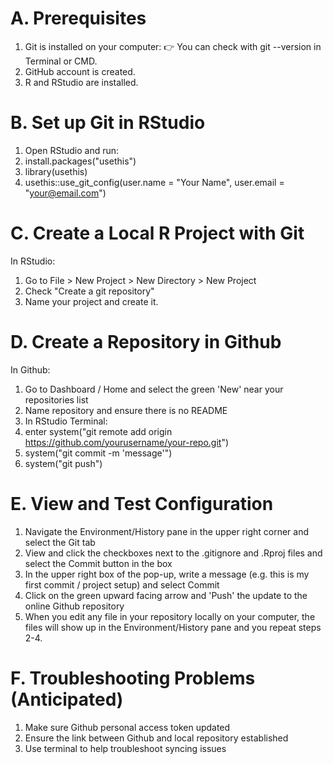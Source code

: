 # A. Prerequisites
1.  Git is installed on your computer:
  👉 You can check with git --version in Terminal or CMD.
2. GitHub account is created.
3. R and RStudio are installed.

# B. Set up Git in RStudio
1. Open RStudio and run:
2. install.packages("usethis")
3. library(usethis)
4. usethis::use_git_config(user.name = "Your Name", user.email = "your@email.com")

# C. Create a Local R Project with Git
In RStudio:
1. Go to File > New Project > New Directory > New Project
2. Check "Create a git repository"
3. Name your project and create it.

# D. Create a Repository in Github
In Github:
1. Go to Dashboard / Home and select the green 'New' near your repositories list
2. Name repository and ensure there is no README
3. In RStudio Terminal:
4. enter system("git remote add origin https://github.com/yourusername/your-repo.git")
5. system("git commit -m 'message'")
6. system("git push")

# E. View and Test Configuration
1. Navigate the Environment/History pane in the upper right corner and select the Git tab
2. View and click the checkboxes next to  the .gitignore and .Rproj files and select the Commit button in the box
3. In the upper right box of the pop-up, write a message (e.g. this is my first commit / project setup) and select Commit
4. Click on the green upward facing arrow and 'Push' the update to the online Github repository
5. When you edit any file in your repository locally on your computer, the files will show up in the Environment/History pane and you repeat steps 2-4.

# F. Troubleshooting Problems (Anticipated)
1. Make sure Github personal access token updated
2. Ensure the link between Github and local repository established
3. Use terminal to help troubleshoot syncing issues 
